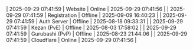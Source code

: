 | 2025-09-29 07:41:59 | Website | Online | 2025-09-29 07:41:56 |
| 2025-09-29 07:41:59 | Registration | Offline | 2025-09-09 16:40:23 |
| 2025-09-29 07:41:59 | Auth Server | Offline | 2025-08-18 09:33:31 |
| 2025-09-29 07:41:59 | Kezan (PvE) | Offline | 2025-08-03 17:58:02 |
| 2025-09-29 07:41:59 | Gurubashi (PvP) | Offline | 2025-08-23 21:44:06 |
| 2025-09-29 07:41:59 | Cloudflare | Online | 2025-09-29 07:41:56 |
